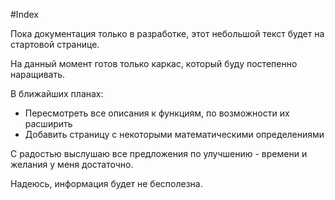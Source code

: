 #Index

Пока документация только в разработке, 
этот небольшой текст будет на стартовой странице.

На данный момент готов только каркас, который буду постепенно наращивать.

В ближайших планах:

- Пересмотреть все описания к функциям, по возможности их расширить
- Добавить страницу с некоторыми математическими определениями



С радостью выслушаю все предложения по улучшению - времени и желания у меня достаточно.

Надеюсь, информация будет не бесполезна.
